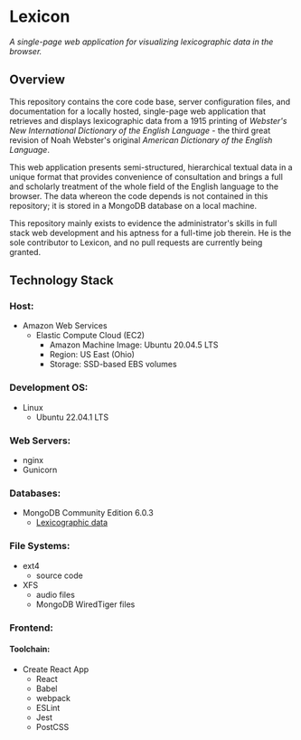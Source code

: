 # Lexicon

*A single-page web application for visualizing lexicographic data in the
browser.*

## Overview

This repository contains the core code base, server configuration files,
and documentation for a locally hosted, single-page web application that
retrieves and displays lexicographic data from a 1915 printing of
*Webster's New International Dictionary of the English Language* - the
third great revision of Noah Webster's original *American Dictionary of
the English Language*.

This web application presents semi-structured, hierarchical textual data
in a unique format that provides convenience of consultation and brings
a full and scholarly treatment of the whole field of the English
language to the browser. The data whereon the code depends is not
contained in this repository; it is stored in a MongoDB database on a
local machine.

This repository mainly exists to evidence the administrator's skills in
full stack web development and his aptness for a full-time job therein.
He is the sole contributor to Lexicon, and no pull requests are
currently being granted.

## Technology Stack

### Host:
* Amazon Web Services
   * Elastic Compute Cloud (EC2)
      * Amazon Machine Image: Ubuntu 20.04.5 LTS
      * Region: US East (Ohio)
      * Storage: SSD-based EBS volumes

### Development OS:
* Linux
   * Ubuntu 22.04.1 LTS

### Web Servers:
* nginx
* Gunicorn

### Databases:
* MongoDB Community Edition 6.0.3
   * [Lexicographic data](/backend/data_sample.json)

### File Systems:
* ext4
   * source code
* XFS
   * audio files
   * MongoDB WiredTiger files

### Frontend:
#### Toolchain:
* Create React App
   * React
   * Babel
   * webpack
   * ESLint
   * Jest
   * PostCSS
